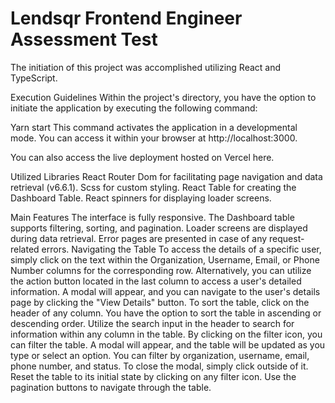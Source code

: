 # Lendsqr Frontend Engineer Assessment Test
The initiation of this project was accomplished utilizing React and TypeScript.

Execution Guidelines
Within the project's directory, you have the option to initiate the application by executing the following command:

Yarn start
This command activates the application in a developmental mode. You can access it within your browser at http://localhost:3000.

You can also access the live deployment hosted on Vercel here.

Utilized Libraries
React Router Dom for facilitating page navigation and data retrieval (v6.6.1).
Scss for custom styling.
React Table for creating the Dashboard Table.
React spinners for displaying loader screens.

Main Features
The interface is fully responsive.
The Dashboard table supports filtering, sorting, and pagination.
Loader screens are displayed during data retrieval.
Error pages are presented in case of any request-related errors.
Navigating the Table
To access the details of a specific user, simply click on the text within the Organization, Username, Email, or Phone Number columns for the corresponding row.
Alternatively, you can utilize the action button located in the last column to access a user's detailed information. A modal will appear, and you can navigate to the user's details page by clicking the "View Details" button.
To sort the table, click on the header of any column. You have the option to sort the table in ascending or descending order.
Utilize the search input in the header to search for information within any column in the table.
By clicking on the filter icon, you can filter the table. A modal will appear, and the table will be updated as you type or select an option. You can filter by organization, username, email, phone number, and status.
To close the modal, simply click outside of it.
Reset the table to its initial state by clicking on any filter icon.
Use the pagination buttons to navigate through the table.